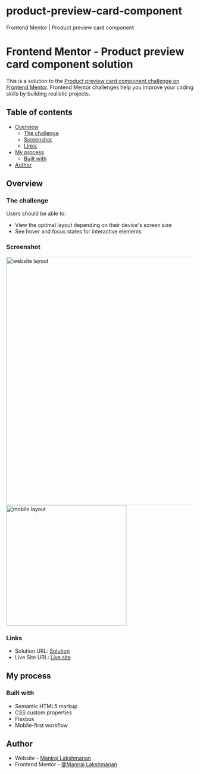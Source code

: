 # product-preview-card-component
Frontend Mentor | Product preview card component

# Frontend Mentor - Product preview card component solution

This is a solution to the [Product preview card component challenge on Frontend Mentor](https://www.frontendmentor.io/challenges/product-preview-card-component-GO7UmttRfa). Frontend Mentor challenges help you improve your coding skills by building realistic projects. 

## Table of contents

- [Overview](#overview)
  - [The challenge](#the-challenge)
  - [Screenshot](#screenshot)
  - [Links](#links)
- [My process](#my-process)
  - [Built with](#built-with)
- [Author](#author)



## Overview

### The challenge

Users should be able to:

- View the optimal layout depending on their device's screen size
- See hover and focus states for interactive elements

### Screenshot
 <img width="665" alt="website layout" src="https://user-images.githubusercontent.com/90543834/233589195-efb70835-4ba8-4e42-8cb0-4c418c7b6c0a.png">
 <img width="323" alt="mobile layout" src="https://user-images.githubusercontent.com/90543834/233589506-2c607684-6dc8-4eec-a600-1ceb015d0907.png">



### Links

- Solution URL: [Solution]([https://maniraj03.github.io/product-preview-card-component/])
- Live Site URL: [Live site]([https://github.com/Maniraj03/product-preview-card-component/])

## My process

### Built with

- Semantic HTML5 markup
- CSS custom properties
- Flexbox
- Mobile-first workflow

## Author

- Website - [Maniraj Lakshmanan](https://github.com/Maniraj03/)
- Frontend Mentor - [@Maniraj Lakshmanan](https://www.frontendmentor.io/profile/Maniraj03)

